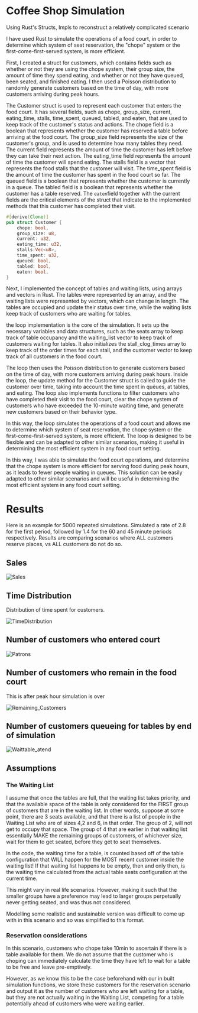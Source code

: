 # Coffee Shop Simulation
 Using Rust's Structs, Impls to reconstruct a relatively complicated scenario 

I have used Rust to simulate the operations of a food court, in order to determine which system of seat reservation, the "chope" system or the first-come-first-served system, is more efficient.

First, I created a struct for customers, which contains fields such as whether or not they are using the chope system, their group size, the amount of time they spend eating, and whether or not they have queued, been seated, and finished eating. I then used a Poisson distribution to randomly generate customers based on the time of day, with more customers arriving during peak hours.

The Customer struct is used to represent each customer that enters the food court. It has several fields, such as chope, group_size, current, eating_time, stalls, time_spent, queued, tabled, and eaten, that are used to keep track of the customer's status and actions. The chope field is a boolean that represents whether the customer has reserved a table before arriving at the food court. The group_size field represents the size of the customer's group, and is used to determine how many tables they need. The current field represents the amount of time the customer has left before they can take their next action. The eating_time field represents the amount of time the customer will spend eating. The stalls field is a vector that represents the food stalls that the customer will visit. The time_spent field is the amount of time the customer has spent in the food court so far. The queued field is a boolean that represents whether the customer is currently in a queue. The tabled field is a boolean that represents whether the customer has a table reserved. The ``eaten``field together with the current fields are the critical elements of the struct that indicate to the implemented methods that this customer has completed their visit.

```rs
#[derive(Clone)]
pub struct Customer {
    chope: bool,
    group_size: u8,
    current: u32,
    eating_time: u32,
    stalls:Vec<u8>,
    time_spent: u32,
    queued: bool,
    tabled: bool,
    eaten: bool,
}
```


Next, I implemented the concept of tables and waiting lists, using arrays and vectors in Rust. The tables were represented by an array, and the waiting lists were represented by vectors, which can change in length. The tables are occupied and update their status over time, while the waiting lists keep track of customers who are waiting for tables.

the loop implementation is the core of the simulation. It sets up the necessary variables and data structures, such as the seats array to keep track of table occupancy and the waiting_list vector to keep track of customers waiting for tables. It also initializes the stall_clog_times array to keep track of the order times for each stall, and the customer vector to keep track of all customers in the food court.

The loop then uses the Poisson distribution to generate customers based on the time of day, with more customers arriving during peak hours. Inside the loop, the update method for the Customer struct is called to guide the customer over time, taking into account the time spent in queues, at tables, and eating. The loop also implements functions to filter customers who have completed their visit to the food court, clear the chope system of customers who have exceeded the 10-minute waiting time, and generate new customers based on their behavior type.

In this way, the loop simulates the operations of a food court and allows me to determine which system of seat reservation, the chope system or the first-come-first-served system, is more efficient. The loop is designed to be flexible and can be adapted to other similar scenarios, making it useful in determining the most efficient system in any food court setting.

In this way, I was able to simulate the food court operations, and determine that the chope system is more efficient for serving food during peak hours, as it leads to fewer people waiting in queues. This solution can be easily adapted to other similar scenarios and will be useful in determining the most efficient system in any food court setting.


# Results

Here is an example for 5000 repeated simulations. Simulated a rate of 2.8 for the first period, followed by 1.4 for the 60 and 45 minute periods respectively. Results are comparing scenarios where ALL customers reserve places, vs ALL customers do not do so.

## Sales

![Sales](https://user-images.githubusercontent.com/100022747/213763864-cccff059-c500-4256-9122-254724e3ab41.png)

## Time Distribution

Distribution of time spent for customers. 

![TimeDistribution](https://user-images.githubusercontent.com/100022747/213764065-314877b6-ac9e-43d3-9052-84a2a0d760c7.png)

## Number of customers who entered court

![Patrons](https://user-images.githubusercontent.com/100022747/213764342-c41a09e4-c560-4cba-9957-c99bc9a88acc.png)

## Number of customers who remain in the food court 

This is after peak hour simulation is over


![Remaining_Customers](https://user-images.githubusercontent.com/100022747/213764517-d05c8539-1730-4f00-b6f7-6cc27559f4bc.png)


## Number of customers queueing for tables by end of simulation


![Waittable_atend](https://user-images.githubusercontent.com/100022747/213764588-33704d62-7bc7-4f2f-b23b-d2bbf2b9e25a.png)



## Assumptions

### The Waiting List

I assume that once the tables are full, that the waiting list takes priority, and that the available space of the table is only considered for the FIRST group of customers that are in the waiting list. In other words, suppose at some point, there are 3 seats available, and that there is a list of people in the Waiting List who are of sizes 4,2 and 6, in that order. The group of 2, will not get to occupy that space. The group of 4 that are earlier in that waiting list essentially MAKE the remaining groups of customers, of whichever size, wait for them to get seated, before they get to seat themselves.

In the code, the waiting time for a table, is counted based off of the table configuration that WILL happen for the MOST recent customer inside the waiting list! If that waiting list happens to be empty, then and only then, is the waiting time calculated from the actual table seats configuration at the current time.

This might vary in real life scenarios. However, making it such that the smaller groups have a preference may lead to larger groups perpetually never getting seated, and was thus not considered.

Modelling some realistic and sustainable version was difficult to come up with in this scenario and so was simplified to this format.

### Reservation considerations

In this scenario, customers who chope take 10min to ascertain if there is a table available for them. We do not assume that the customer who is choping can immediately calculate the time they have left to wait for a table to be free and leave pre-emptively.

However, as we know this to be the case beforehand with our in built simulation functions, we store these customers for the reservation scenario and output it as the number of customers who are left waiting for a table, but they are not actually waiting in the Waiting List, competing for a table potentially ahead of customers who were waiting earlier.

